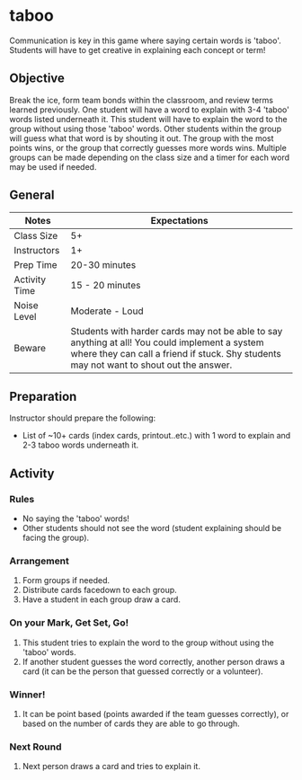 # taboo

Communication is key in this game where saying certain words is 'taboo'. Students will have to get creative in explaining each concept or term!

## Objective

Break the ice, form team bonds within the classroom, and review terms learned previously. One student will have a word to explain with 3-4 'taboo' words listed underneath it. This student will have to explain the word to the group without using those 'taboo' words. Other students within the group will guess what that word is by shouting it out. The group with the most points wins, or the group that correctly guesses more words wins. Multiple groups can be made depending on the class size and a timer for each word may be used if needed.

## General  
Notes | Expectations
--------|------------
Class Size | 5+  
Instructors | 1+
Prep Time | 20-30 minutes
Activity Time | 15 - 20 minutes
Noise Level | Moderate - Loud
Beware | Students with harder cards may not be able to say anything at all! You could implement a system where they can call a friend if stuck. Shy students may not want to shout out the answer.

## Preparation

Instructor should prepare the following:
* List of ~10+ cards (index cards, printout..etc.) with 1 word to explain and 2-3 taboo words underneath it.

## Activity

### Rules
* No saying the 'taboo' words!
* Other students should not see the word (student explaining should be facing the group).

### Arrangement

1. Form groups if needed.
2. Distribute cards facedown to each group.
3. Have a student in each group draw a card.

### On your Mark, Get Set, Go!   
1. This student tries to explain the word to the group without using the 'taboo' words.
2. If another student guesses the word correctly, another person draws a card (it can be the person that guessed correctly or a volunteer).

### Winner!
1. It can be point based (points awarded if the team guesses correctly), or based on the number of cards they are able to go through.

### Next Round
1. Next person draws a card and tries to explain it.
